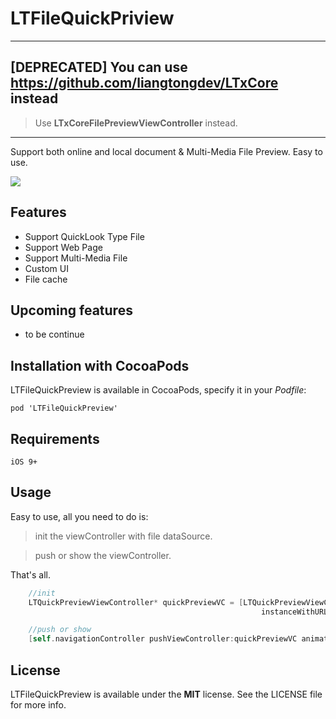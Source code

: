 # LTFileQuickPriview

---
## [DEPRECATED] You can use https://github.com/liangtongdev/LTxCore instead

> Use **LTxCoreFilePreviewViewController** instead. 

---

Support both online and local document &amp; Multi-Media File Preview. Easy to use. 

![](https://github.com/l900416/LTFileQuickPriview/blob/master/Screenshots/1.png)

## Features   
* Support QuickLook Type File    
* Support Web Page    
* Support Multi-Media File   
* Custom UI   
* File cache

## Upcoming features    
* to be continue


## Installation with CocoaPods

LTFileQuickPreview is available in CocoaPods, specify it in your *Podfile*:

    pod 'LTFileQuickPreview'

## Requirements

    iOS 9+

## Usage

Easy to use, all you need to do is: 

> init the viewController with file dataSource.

> push or show the viewController.

That's all.

```Objective-C
    //init
    LTQuickPreviewViewController* quickPreviewVC = [LTQuickPreviewViewController 
                                                        instanceWithURL:url];

    //push or show
    [self.navigationController pushViewController:quickPreviewVC animated:true];

```

## License

LTFileQuickPreview is available under the **MIT** license. See the LICENSE file for more info.
